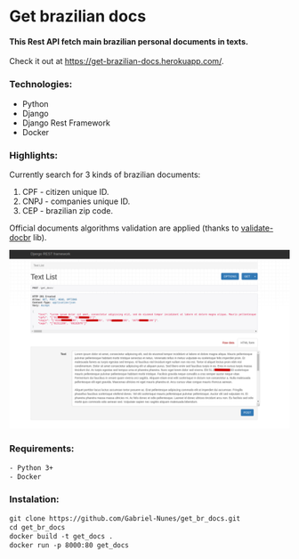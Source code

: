 # Get brazilian docs

#### This Rest API fetch main brazilian personal documents in texts.

Check it out at https://get-brazilian-docs.herokuapp.com/.

### Technologies:

- Python
- Django
- Django Rest Framework
- Docker

### Highlights:

Currently search for 3 kinds of brazilian documents:

1. CPF  - citizen unique ID.
2. CNPJ - companies unique ID.
3. CEP  - brazilian zip code.

Official documents algorithms validation are applied (thanks to [validate-docbr]([https://](https://github.com/alvarofpp/validate-docbr)) lib).

![is](Screenshot.png)

### Requirements:

    - Python 3+
    - Docker
  
### Instalation:

    git clone https://github.com/Gabriel-Nunes/get_br_docs.git
    cd get_br_docs
    docker build -t get_docs .
    docker run -p 8000:80 get_docs
